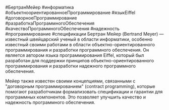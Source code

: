 #БертранМейер #информатика #объектноориентированноеПрограммирование #языкEiffel #договорноеПрограммирование #разработкаПрограммногоОбеспечения #качествоПрограммногоОбеспечения #надежность #программирование #спецификации
Бертран Мейер (Bertrand Meyer) — известный швейцарский ученый в области информатики, особенно известный своими работами в области объектно-ориентированного программирования и разработки программного обеспечения. Он является автором языка программирования Eiffel, который был разработан для поддержки принципов объектно-ориентированного программирования и разработки надежного программного обеспечения.

Мейер также известен своими концепциями, связанными с "договорным программированием" (contract programming), которые помогают разработчикам формализовать спецификации и гарантии для программных компонентов. Это позволяет улучшить качество и надежность программного обеспечения.
